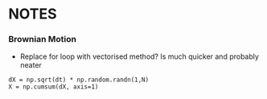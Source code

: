 # NOTES

### Brownian Motion
- Replace for loop with vectorised method? Is much quicker and probably neater
```
dX = np.sqrt(dt) * np.random.randn(1,N)
X = np.cumsum(dX, axis=1)
